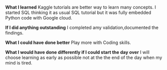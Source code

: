 **What I learned**
Kaggle tutorials are better way to learn many concepts. I started SQL thinking it as usual SQL tutorial but it was fully embedded Python code with Google cloud.

**If I did anything outstanding**
I completed amy validation,documented the findings.

**What I could have done better**
Play more with Coding skills.

**What I would have done differently if I could start the day over**
I will choose learning as early as possible not at the the end of the day when my mind is tired.
